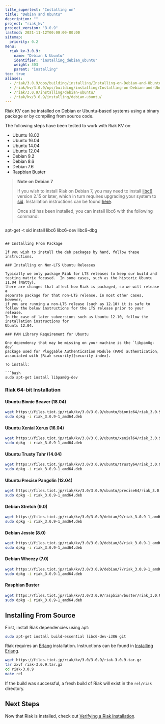 ```yaml
---
title_supertext: "Installing on"
title: "Debian and Ubuntu"
description: ""
project: "riak_kv"
project_version: "3.0.9"
lastmod: 2021-11-12T00:00:00-00:00
sitemap:
  priority: 0.2
menu:
  riak_kv-3.0.9:
    name: "Debian & Ubuntu"
    identifier: "installing_debian_ubuntu"
    weight: 303
    parent: "installing"
toc: true
aliases:
  - /riak/3.0.9/ops/building/installing/Installing-on-Debian-and-Ubuntu
  - /riak/kv/3.0.9/ops/building/installing/Installing-on-Debian-and-Ubuntu
  - /riak/3.0.9/installing/debian-ubuntu/
  - /riak/kv/3.0.9/installing/debian-ubuntu/
---
```


[install source index]: {{<baseurl>}}riak/kv/3.0.9/setup/installing/source/
[security index]: {{<baseurl>}}riak/kv/3.0.9/using/security/
[install source erlang]: {{<baseurl>}}riak/kv/3.0.9/setup/installing/source/erlang
[install verify]: {{<baseurl>}}riak/kv/3.0.9/setup/installing/verify

Riak KV can be installed on Debian or Ubuntu-based systems using a binary
package or by compiling from source code.

The following steps have been tested to work with Riak KV on:

- Ubuntu 18.02
- Ubuntu 16.04
- Ubuntu 14.04
- Ubuntu 12.04
- Debian 9.2
- Debian 8.6
- Debian 7.6
- Raspbian Buster

> **Note on Debian 7**
>
> If you wish to install Riak on Debian 7, you may need to install
[libc6](https://packages.debian.org/search?keywords=libc6) version 2.15 or
later, which in turn requires upgrading your system to
[sid](https://www.debian.org/releases/sid/). Installation instructions
can be found
[here](https://wiki.debian.org/DebianUnstable#How_do_I_install_Sid.3F).
>
> Once sid has been installed, you can install libc6 with the following
command:
>
>```bash
apt-get -t sid install libc6 libc6-dev libc6-dbg
```

## Installing From Package

If you wish to install the deb packages by hand, follow these
instructions.

### Installing on Non-LTS Ubuntu Releases

Typically we only package Riak for LTS releases to keep our build and
testing matrix focused.  In some cases, such as the historic Ubuntu 11.04 (Natty),
there are changes that affect how Riak is packaged, so we will release a
separate package for that non-LTS release. In most other cases, however,
if you are running a non-LTS release (such as 12.10) it is safe to
follow the below instructions for the LTS release prior to your release.
In the case of later subversions such as Ubuntu 12.10, follow the installation instructions for
Ubuntu 12.04.

### PAM Library Requirement for Ubuntu

One dependency that may be missing on your machine is the `libpam0g-dev`
package used for Pluggable Authentication Module (PAM) authentication,
associated with [Riak security][security index].

To install:

```bash
sudo apt-get install libpam0g-dev
```

### Riak 64-bit Installation

#### Ubuntu Bionic Beaver (18.04)

```bash
wget https://files.tiot.jp/riak/kv/3.0/3.0.9/ubuntu/bionic64/riak_3.0.9-1_amd64.deb
sudo dpkg -i riak_3.0.9-1_amd64.deb
```

#### Ubuntu Xenial Xerus (16.04)

```bash
wget https://files.tiot.jp/riak/kv/3.0/3.0.9/ubuntu/xenial64/riak_3.0.9-1_amd64.deb
sudo dpkg -i riak_3.0.9-1_amd64.deb
```

#### Ubuntu Trusty Tahr (14.04)

```bash
wget https://files.tiot.jp/riak/kv/3.0/3.0.9/ubuntu/trusty64/riak_3.0.9-1_amd64.deb
sudo dpkg -i riak_3.0.9-1_amd64.deb
```

#### Ubuntu Precise Pangolin (12.04)

```bash
wget https://files.tiot.jp/riak/kv/3.0/3.0.9/ubuntu/precise64/riak_3.0.9-1_amd64.deb
sudo dpkg -i riak_3.0.9-1_amd64.deb
```

#### Debian Stretch (9.0)

```bash
wget https://files.tiot.jp/riak/kv/3.0/3.0.9/debian/9/riak_3.0.9-1_amd64.deb
sudo dpkg -i riak_3.0.9-1_amd64.deb
```

#### Debian Jessie (8.0)

```bash
wget https://files.tiot.jp/riak/kv/3.0/3.0.9/debian/8/riak_3.0.9-1_amd64.deb
sudo dpkg -i riak_3.0.9-1_amd64.deb
```

#### Debian Wheezy (7.0)

```bash
wget https://files.tiot.jp/riak/kv/3.0/3.0.9/debian/7/riak_3.0.9-1_amd64.deb
sudo dpkg -i riak_3.0.9-1_amd64.deb
```

#### Raspbian Buster

```bash
wget https://files.tiot.jp/riak/kv/3.0/3.0.9/raspbian/buster/riak_3.0.9-1_armhf.deb
sudo dpkg -i riak_3.0.9-1_amd64.deb
```

## Installing From Source

First, install Riak dependencies using apt:

```bash
sudo apt-get install build-essential libc6-dev-i386 git
```

Riak requires an [Erlang](http://www.erlang.org/) installation.
Instructions can be found in [Installing Erlang][install source erlang].

```bash
wget https://files.tiot.jp/riak/kv/3.0/3.0.9/riak-3.0.9.tar.gz
tar zxvf riak-3.0.9.tar.gz
cd riak-3.0.9
make rel
```

If the build was successful, a fresh build of Riak will exist in the
`rel/riak` directory.

## Next Steps

Now that Riak is installed, check out [Verifying a Riak Installation][install verify].

